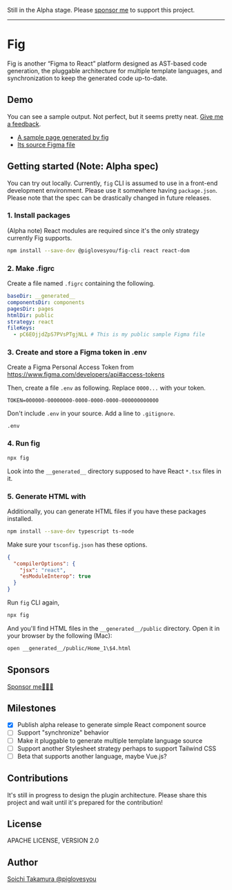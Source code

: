 Still in the Alpha stage. Please [sponsor me](https://github.com/sponsors/piglovesyou) to support this project.

---

# Fig

Fig is another “Figma to React” platform designed as AST-based code generation, the pluggable architecture for multiple template languages, and synchronization to keep the generated code up-to-date.

## Demo

You can see a sample output. Not perfect, but it seems pretty neat. [Give me a feedback](https://github.com/piglovesyou/fig/issues/new).

- [A sample page generated by fig](https://piglovesyou.github.io/fig/patagonia/public/Home_1%244.html)
- [Its source Figma file](https://www.figma.com/file/pC6EOjjdZpS7PVsPTgjNLL/Patagonia?node-id=1%3A4)

## Getting started (Note: Alpha spec)

You can try out locally. Currently, `fig` CLI is assumed to use in a front-end development environment. Please use it somewhere having `package.json`. Please note that the spec can be drastically changed in future releases.

### 1. Install packages

(Alpha note) React modules are required since it's the only strategy currently Fig supports.

```bash
npm install --save-dev @piglovesyou/fig-cli react react-dom
```

### 2. Make .figrc

Create a file named `.figrc` containing the following.

```yaml
baseDir: __generated__
componentsDir: components
pagesDir: pages
htmlDir: public
strategy: react
fileKeys:
  - pC6EOjjdZpS7PVsPTgjNLL # This is my public sample Figma file
```

### 3. Create and store a Figma token in .env

Create a Figma Personal Access Token from https://www.figma.com/developers/api#access-tokens

Then, create a file `.env` as following. Replace `0000...` with your token.

```
TOKEN=000000-00000000-0000-0000-0000-000000000000
```

Don't include `.env` in your source. Add a line to `.gitignore`.

```
.env
```

### 4. Run fig

```bash
npx fig
```

Look into the `__generated__` directory supposed to have React `*.tsx` files in it.

### 5. Generate HTML with

Additionally, you can generate HTML files if you have these packages installed.

```bash
npm install --save-dev typescript ts-node
```

Make sure your `tsconfig.json` has these options.

```json
{
  "compilerOptions": {
    "jsx": "react",
    "esModuleInterop": true
  }
}
```

Run `fig` CLI again,

```bash
npx fig
```

And you'll find HTML files in the `__generated__/public` directory. Open it in your browser by the following (Mac):

```bash
open __generated__/public/Home_1\$4.html
```

## Sponsors

[Sponsor me🍩🍦🥶](https://github.com/sponsors/piglovesyou)

## Milestones

- [x] Publish alpha release to generate simple React component source
- [ ] Support "synchronize" behavior
- [ ] Make it pluggable to generate multiple template language source
- [ ] Support another Stylesheet strategy perhaps to support Tailwind CSS
- [ ] Beta that supports another language, maybe Vue.js?

## Contributions

It's still in progress to design the plugin architecture. Please share this project and wait until it's prepared for the contribution!

## License

APACHE LICENSE, VERSION 2.0

## Author

[Soichi Takamura @piglovesyou](https://github.com/piglovesyou/)
